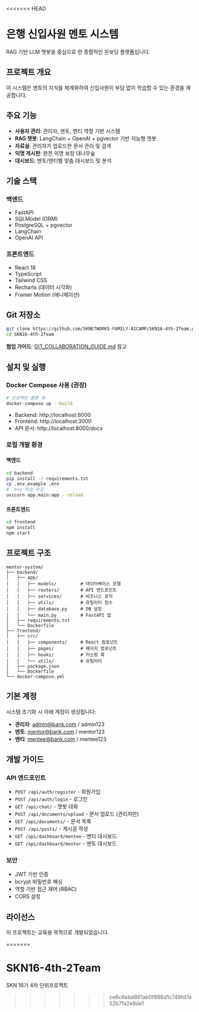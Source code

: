 <<<<<<< HEAD
# 은행 신입사원 멘토 시스템

RAG 기반 LLM 챗봇을 중심으로 한 종합적인 온보딩 플랫폼입니다.

## 프로젝트 개요

이 시스템은 멘토의 지식을 체계화하여 신입사원이 부담 없이 학습할 수 있는 환경을 제공합니다.

## 주요 기능

- **사용자 관리**: 관리자, 멘토, 멘티 역할 기반 시스템
- **RAG 챗봇**: LangChain + OpenAI + pgvector 기반 지능형 챗봇
- **자료실**: 관리자가 업로드한 문서 관리 및 검색
- **익명 게시판**: 완전 익명 보장 대나무숲
- **대시보드**: 멘토/멘티별 맞춤 대시보드 및 분석

## 기술 스택

### 백엔드
- FastAPI
- SQLModel (ORM)
- PostgreSQL + pgvector
- LangChain
- OpenAI API

### 프론트엔드
- React 18
- TypeScript
- Tailwind CSS
- Recharts (데이터 시각화)
- Framer Motion (애니메이션)

## Git 저장소

```bash
git clone https://github.com/SKNETWORKS-FAMILY-AICAMP/SKN16-4th-2Team.git
cd SKN16-4th-2Team
```

**협업 가이드**: [GIT_COLLABORATION_GUIDE.md](./GIT_COLLABORATION_GUIDE.md) 참고

## 설치 및 실행

### Docker Compose 사용 (권장)

```bash
# 프로젝트 클론 후
docker-compose up --build
```

- Backend: http://localhost:8000
- Frontend: http://localhost:3000
- API 문서: http://localhost:8000/docs

### 로컬 개발 환경

#### 백엔드

```bash
cd backend
pip install -r requirements.txt
cp .env.example .env
# .env 파일 수정
uvicorn app.main:app --reload
```

#### 프론트엔드

```bash
cd frontend
npm install
npm start
```

## 프로젝트 구조

```
mentor-system/
├── backend/
│   ├── app/
│   │   ├── models/         # 데이터베이스 모델
│   │   ├── routers/        # API 엔드포인트
│   │   ├── services/       # 비즈니스 로직
│   │   ├── utils/          # 유틸리티 함수
│   │   ├── database.py     # DB 설정
│   │   └── main.py         # FastAPI 앱
│   ├── requirements.txt
│   └── Dockerfile
├── frontend/
│   ├── src/
│   │   ├── components/     # React 컴포넌트
│   │   ├── pages/          # 페이지 컴포넌트
│   │   ├── hooks/          # 커스텀 훅
│   │   └── utils/          # 유틸리티
│   ├── package.json
│   └── Dockerfile
└── docker-compose.yml
```

## 기본 계정

시스템 초기화 시 아래 계정이 생성됩니다:

- **관리자**: admin@bank.com / admin123
- **멘토**: mentor@bank.com / mentor123
- **멘티**: mentee@bank.com / mentee123

## 개발 가이드

### API 엔드포인트

- `POST /api/auth/register` - 회원가입
- `POST /api/auth/login` - 로그인
- `GET /api/chat/` - 챗봇 대화
- `POST /api/documents/upload` - 문서 업로드 (관리자만)
- `GET /api/documents/` - 문서 목록
- `POST /api/posts/` - 게시글 작성
- `GET /api/dashboard/mentee` - 멘티 대시보드
- `GET /api/dashboard/mentor` - 멘토 대시보드

### 보안

- JWT 기반 인증
- bcrypt 비밀번호 해싱
- 역할 기반 접근 제어 (RBAC)
- CORS 설정

## 라이선스

이 프로젝트는 교육용 목적으로 개발되었습니다.


=======
# SKN16-4th-2Team
SKN 16기 4차 단위프로젝트
>>>>>>> ce6c6ebd861ab0f896d1c749fd7e52b7fa2e8de1

